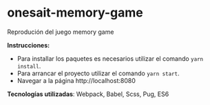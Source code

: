 # onesait-memory-game

Reprodución del juego memory game 

**Instrucciones:**
- Para installar los paquetes es necesarios utilizar el comando ```yarn install```.
- Para arrancar el proyecto utilizar el comando ```yarn start```.
- Navegar a la página http://localhost:8080

**Tecnologías utilizadas**: Webpack, Babel, Scss, Pug, ES6

